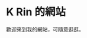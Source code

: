 <img id="stamp" class="warning" offset="n" src="/s/top_secret.png">
<img id="stamp" class="warning" offset="y" src="/s/top_secret.png">

# K Rin 的網站

歡迎來到我的網站，可隨意逛逛。


<style>

@keyframes stamp {
	from {
        filter: blur(10px);
		opacity: 0;
        box-shadow: 10px 10px 10px rgba(0, 0, 0, 0);
	}
	to {
        filter: blur(0.7px);
		opacity: 1;
        box-shadow: 0px 0px 0px rgba(0, 0, 0, 1);
	}
}

.warning {
    opacity: 0;
	animation: stamp 0.10s ease-in forwards;
	animation-delay: 1.2s;
    position: absolute;
    width: 12%;
	min-width: 130px;
	transform: var(--offset, rotate( 11deg));
	left: 70%;
	top: 13%;
}

.warning[offset="y"] { --offset: translate(2px, 2px) rotate(13deg) };

</style>
